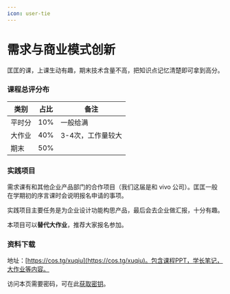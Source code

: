 ```yaml
---
icon: user-tie
---
```


# 需求与商业模式创新

匡匡的课，上课生动有趣，期末技术含量不高，把知识点记忆清楚即可拿到高分。

### 课程总评分布

| 类别  | 占比  | 备注         |
| --- | --- | ---------- |
| 平时分 | 10% | 一般给满       |
| 大作业 | 40% | 3-4次，工作量较大 |
| 期末  | 50% |            |

### 实践项目

需求课有和其他企业产品部门的合作项目（我们这届是和 vivo 公司）。匡匡一般在学期初的序言课时会说明报名申请的事项。

实践项目主要任务是为企业设计功能构思产品，最后会去企业做汇报，十分有趣。

本项目可以**替代大作业**，推荐大家报名参加。

### 资料下载

地址：[https://cos.tg/xuqiu](https://cos.tg/xuqiu)。包含课程PPT，学长笔记，大作业等内容。

访问本页需要密码，可在此[获取密钥](../../instructions/get_password.md)。
